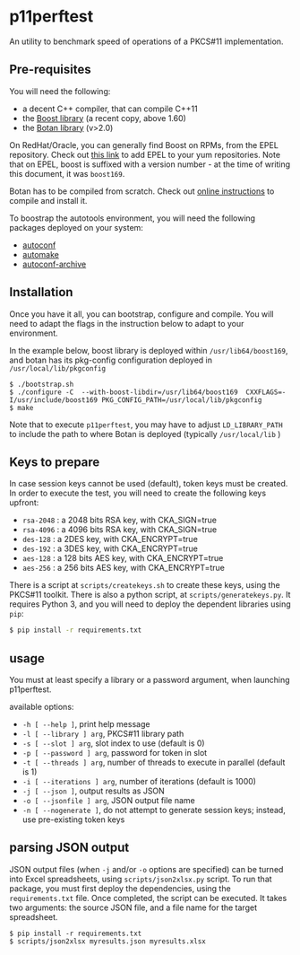 # p11perftest

An utility to benchmark speed of operations of a PKCS#11 implementation.

## Pre-requisites
You will need the following:
 - a decent C++ compiler, that can compile C++11 
 - the [Boost library](https://www.boost.org/) (a recent copy, above 1.60)
 - the [Botan library](https://botan.randombit.net/) (v>2.0)

On RedHat/Oracle, you can generally find Boost on RPMs, from the EPEL repository. Check out [this link](https://blogs.oracle.com/wim/using-epel-repos-with-oracle-linux) to add EPEL to your yum repositories. Note that on EPEL, boost is suffixed with a version number - at the time of writing this document, it was `boost169`.

Botan has to be compiled from scratch. Check out [online instructions](https://botan.randombit.net/handbook/building.html) to compile and install it.

To boostrap the autotools environment, you will need the following packages deployed on your system:
- [autoconf](https://www.gnu.org/software/autoconf/)
- [automake](https://www.gnu.org/software/automake/)
- [autoconf-archive](https://www.gnu.org/software/autoconf-archive/)


## Installation
Once you have it all, you can bootstrap, configure and compile. You will need to adapt the flags in the instruction below to adapt to your environment.

In the example below, boost library is deployed within `/usr/lib64/boost169`, and botan has its pkg-config configuration deployed in `/usr/local/lib/pkgconfig`

```
$ ./bootstrap.sh
$ ./configure -C  --with-boost-libdir=/usr/lib64/boost169  CXXFLAGS=-I/usr/include/boost169 PKG_CONFIG_PATH=/usr/local/lib/pkgconfig
$ make
```

Note that to execute `p11perftest`, you may have to adjust `LD_LIBRARY_PATH` to include the path to where Botan is deployed (typically `/usr/local/lib` )

## Keys to prepare

In case session keys cannot be used (default), token keys must be created.
In order to execute the test, you will need to create the following keys upfront:

 - `rsa-2048` : a 2048 bits RSA key, with CKA_SIGN=true
 - `rsa-4096` : a 4096 bits RSA key, with CKA_SIGN=true
 - `des-128`  : a 2DES key, with CKA_ENCRYPT=true
 - `des-192`  : a 3DES key, with CKA_ENCRYPT=true
 - `aes-128`  : a 128 bits AES key, with CKA_ENCRYPT=true
 - `aes-256`  : a 256 bits AES key, with CKA_ENCRYPT=true

There is a script at `scripts/createkeys.sh` to create these keys, using the PKCS#11 toolkit.
There is also a python script, at `scripts/generatekeys.py`. It requires Python 3, and you will need to deploy the dependent libraries using `pip`:

```bash
$ pip install -r requirements.txt
```


## usage

You must at least specify a library or a password argument, when launching p11perftest.

available options:
  - `-h [ --help ]`, print help message
  - `-l [ --library ] arg`, PKCS#11 library path
  - `-s [ --slot ] arg`, slot index to use (default is 0)
  - `-p [ --password ] arg`, password for token in slot
  - `-t [ --threads ] arg`, number of threads to execute in parallel (default is 1)
  - `-i [ --iterations ] arg`, number of iterations (default is 1000)
  - `-j [ --json ]`, output results as JSON
  - `-o [ --jsonfile ] arg`, JSON output file name
  - `-n [ --nogenerate ]`, do not attempt to generate session keys; instead, use pre-existing token keys

## parsing JSON output

JSON output files (when `-j` and/or `-o` options are specified) can be turned into Excel spreadsheets, using `scripts/json2xlsx.py` script. To run that package, you must first deploy the dependencies, using the `requirements.txt` file. Once completed, the script can be executed. It takes two arguments: the source JSON file, and a file name for the target spreadsheet.

```
$ pip install -r requirements.txt
$ scripts/json2xlsx myresults.json myresults.xlsx
```

